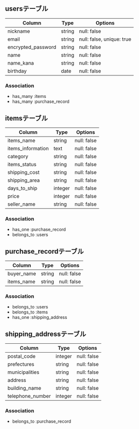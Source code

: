 ## usersテーブル

| Column              | Type   | Options                   |
| --------------------| ------ | --------------------------|
| nickname            | string | null: false               |
| email               | string | null: false, unique: true |
| encrypted_password  | string | null: false               |
| name                | string | null: false               |
| name_kana           | string | null: false               |
| birthday            | date   | null: false               |

### Association
- has_many :items
- has_many :purchase_record

## itemsテーブル

| Column              | Type    | Options                        |
| --------------------| --------| -------------------------------|
| items_name          | string  | null: false                    |
| items_information   | text    | null: false                    |
| category            | string  | null: false                    |
| items_status        | string  | null: false                    |
| shipping_cost       | string  | null: false                    |
| shipping_area       | string  | null: false                    |
| days_to_ship        | integer | null: false                    |
| price               | integer | null: false                    |
| seller_name         | string  | null: false                    |

### Association
- has_one :purchase_record
- belongs_to :users

## purchase_recordテーブル

| Column              | Type   | Options                        |
| --------------------| ------ | -------------------------------|
| buyer_name          | string | null: false                    |
| items_name          | string | null: false                    |

### Association
- belongs_to :users
- belongs_to :items
- has_one :shipping_address

## shipping_addressテーブル

| Column           | Type    | Options                   |
| -----------------| ------- | --------------------------|
| postal_code      | integer | null: false               |
| prefectures      | string  | null: false               |
| municipalities   | string  | null: false               |
| address          | string  | null: false               |
| building_name    | string  | null: false               |
| telephone_number | integer | null: false               |

### Association
- belongs_to :purchase_record